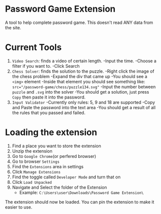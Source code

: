 # Password Game Extension

A tool to help complete password game.
This doesn't read ANY data from the site.

# Current Tools
1) `Video Search`: finds a video of certain length.
    -Input the time.
    -Choose a filter if you want to.
    -Click Search
2) `Chess Solver`: finds the solution to the puzzle.
    -Right click the image of the chess problem
    -Expand the div that came up
    -You should see a `<img>` element
    -Inside that element you should see something like: `src="/password-game/chess/puzzle134.svg"`
    -Input the number between `puzzle` and `.svg` into the solver
    -You should get a solution, just press `Copy` then paste it into the password.
3) `Input Validator`
    -Currently only rules: 5, 9 and 18 are supported
    -Copy and Paste the password into the text area
    -You should get a result of all the rules that you passed and failed.

# Loading the extension

1) Find a place you want to store the extension
2) Unzip the extension
3) Go to `Google Chrome`(or perfered browser)
4) Go to browser `Settings`
5) Find the `Extensions` area in settings
6) Click `Manage Extensions`
7) Find the toggle called `Developer Mode` and turn that on
8) Click `Load Unpacked`
9) Navigate and Select the folder of the Extension
    - Example: `C:\Users\user\Downloads\Password Game Extension\`

The extension should now be loaded.
You can pin the extension to make it easier to use.

